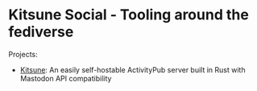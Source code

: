 # Kitsune Social - Tooling around the fediverse

Projects:

- [Kitsune]: An easily self-hostable ActivityPub server built in Rust with Mastodon API compatibility

[Kitsune]: https://github.com/kitsune-soc/kitsune
